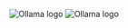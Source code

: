 ![Ollama logo](https://ollama.com/public/ollama.png "a title")
![Ollama logo](https://cdn.worldvectorlogo.com/logos/django.svg "a title")